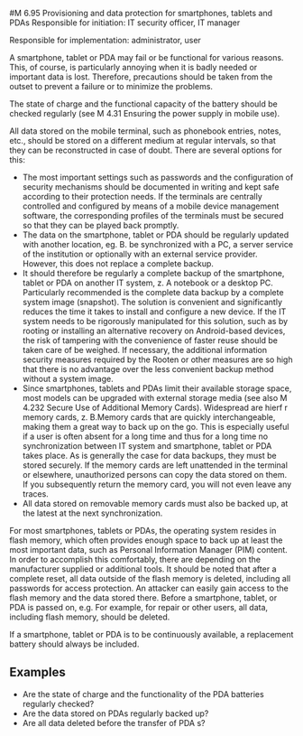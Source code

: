 #M 6.95 Provisioning and data protection for smartphones, tablets and PDAs
Responsible for initiation: IT security officer, IT manager

Responsible for implementation: administrator, user

A smartphone, tablet or PDA may fail or be functional for various reasons. This, of course, is particularly annoying when it is badly needed or important data is lost. Therefore, precautions should be taken from the outset to prevent a failure or to minimize the problems.

The state of charge and the functional capacity of the battery should be checked regularly (see M 4.31 Ensuring the power supply in mobile use).

All data stored on the mobile terminal, such as phonebook entries, notes, etc., should be stored on a different medium at regular intervals, so that they can be reconstructed in case of doubt. There are several options for this:

* The most important settings such as passwords and the configuration of security mechanisms should be documented in writing and kept safe according to their protection needs. If the terminals are centrally controlled and configured by means of a mobile device management software, the corresponding profiles of the terminals must be secured so that they can be played back promptly.
* The data on the smartphone, tablet or PDA should be regularly updated with another location, eg. B. be synchronized with a PC, a server service of the institution or optionally with an external service provider. However, this does not replace a complete backup.
* It should therefore be regularly a complete backup of the smartphone, tablet or PDA on another IT system, z. A notebook or a desktop PC. Particularly recommended is the complete data backup by a complete system image (snapshot). The solution is convenient and significantly reduces the time it takes to install and configure a new device. If the IT system needs to be rigorously manipulated for this solution, such as by rooting or installing an alternative recovery on Android-based devices, the risk of tampering with the convenience of faster reuse should be taken care of be weighed. If necessary, the additional information security measures required by the Rooten or other measures are so high that there is no advantage over the less convenient backup method without a system image.
* Since smartphones, tablets and PDAs limit their available storage space, most models can be upgraded with external storage media (see also M 4.232 Secure Use of Additional Memory Cards). Widespread are hierf r memory cards, z. B.Memory cards that are quickly interchangeable, making them a great way to back up on the go. This is especially useful if a user is often absent for a long time and thus for a long time no synchronization between IT system and smartphone, tablet or PDA takes place. As is generally the case for data backups, they must be stored securely. If the memory cards are left unattended in the terminal or elsewhere, unauthorized persons can copy the data stored on them. If you subsequently return the memory card, you will not even leave any traces.
* All data stored on removable memory cards must also be backed up, at the latest at the next synchronization.


For most smartphones, tablets or PDAs, the operating system resides in flash memory, which often provides enough space to back up at least the most important data, such as Personal Information Manager (PIM) content. In order to accomplish this comfortably, there are depending on the manufacturer supplied or additional tools. It should be noted that after a complete reset, all data outside of the flash memory is deleted, including all passwords for access protection. An attacker can easily gain access to the flash memory and the data stored there. Before a smartphone, tablet, or PDA is passed on, e.g. For example, for repair or other users, all data, including flash memory, should be deleted.

If a smartphone, tablet or PDA is to be continuously available, a replacement battery should always be included.



## Examples 
* Are the state of charge and the functionality of the PDA batteries regularly checked?
* Are the data stored on PDAs regularly backed up?
* Are all data deleted before the transfer of PDA s?




